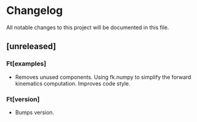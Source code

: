 # Changelog

All notable changes to this project will be documented in this file.

## [unreleased]

### Ft[examples]

- Removes unused components. Using fk.numpy to simplify the forward kinematics computation. Improves code style.

### Ft[version]

- Bumps version.

<!-- generated by git-cliff -->
